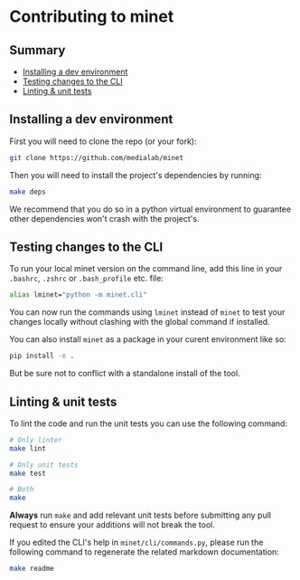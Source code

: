 # Contributing to minet

## Summary

* [Installing a dev environment](#installing-a-dev-environment)
* [Testing changes to the CLI](#testing-changes-to-the-cli)
* [Linting & unit tests](#linting--unit-tests)

## Installing a dev environment

First you will need to clone the repo (or your fork):

```bash
git clone https://github.com/medialab/minet
```

Then you will need to install the project's dependencies by running:

```bash
make deps
```

We recommend that you do so in a python virtual environment to guarantee other dependencies won't crash with the project's.

## Testing changes to the CLI

To run your local minet version on the command line, add this line in your `.bashrc`, `.zshrc` or `.bash_profile` etc. file:

```bash
alias lminet="python -m minet.cli"
```

You can now run the commands using `lminet` instead of `minet` to test your changes locally without clashing with the global command if installed.

You can also install `minet` as a package in your curent environment like so:

```bash
pip install -e .
```

But be sure not to conflict with a standalone install of the tool.

## Linting & unit tests

To lint the code and run the unit tests you can use the following command:

```bash
# Only linter
make lint

# Only unit tests
make test

# Both
make
```

**Always** run `make` and add relevant unit tests before submitting any pull request to ensure your additions will not break the tool.

If you edited the CLI's help in `minet/cli/commands.py`, please run the following command to regenerate the related markdown documentation:

```bash
make readme
```
